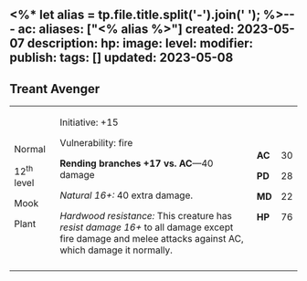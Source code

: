 <%* let alias = tp.file.title.split('-').join(' '); %>---
ac: 
aliases: ["<% alias %>"]
created: 2023-05-07
description: 
hp: 
image: 
level: 
modifier: 
publish: 
tags: []
updated: 2023-05-08
---

## Treant Avenger

<table>
<colgroup>
<col style="width: 16%" />
<col style="width: 72%" />
<col style="width: 5%" />
<col style="width: 5%" />
</colgroup>
<tbody>
<tr class="odd">
<td><p>Normal</p>
<p>12<sup>th</sup> level</p>
<p>Mook</p>
<p>Plant</p></td>
<td><p>Initiative: +15</p>
<p>Vulnerability: fire</p>
<p><strong>Rending branches +17 vs. AC</strong>—40 damage</p>
<p><em>Natural 16+:</em> 40 extra damage.</p>
<p><em>Hardwood resistance:</em> This creature has <em>resist damage
16+</em> to all damage except fire damage and melee attacks against AC,
which damage it normally.</p></td>
<td><p><strong>AC</strong></p>
<p><strong>PD</strong></p>
<p><strong>MD</strong></p>
<p><strong>HP</strong></p></td>
<td><p>30</p>
<p>28</p>
<p>22</p>
<p>76</p></td>
</tr>
<tr class="even">
<td></td>
<td></td>
<td></td>
<td></td>
</tr>
</tbody>
</table>


